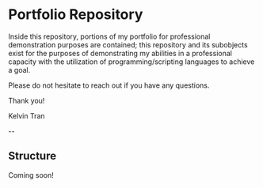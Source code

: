 # Portfolio Repository

Inside this repository, portions of my portfolio for professional demonstration purposes are contained; this repository and its subobjects exist for the purposes of demonstrating my abilities in a professional capacity with the utilization of programming/scripting languages to achieve a goal.

Please do not hesitate to reach out if you have any questions.

Thank you!

Kelvin Tran

--
## Structure
Coming soon!
